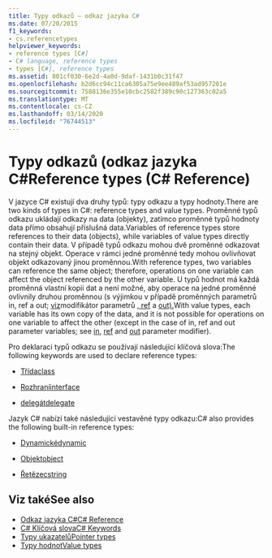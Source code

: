 ```yaml
---
title: Typy odkazů – odkaz jazyka C#
ms.date: 07/20/2015
f1_keywords:
- cs.referencetypes
helpviewer_keywords:
- reference types [C#]
- C# language, reference types
- types [C#], reference types
ms.assetid: 801cf030-6e2d-4a0d-9daf-1431b0c31f47
ms.openlocfilehash: b2d6cc94c11ca6305a75e9ee489af53ad957201e
ms.sourcegitcommit: 7588136e355e10cbc2582f389c90c127363c02a5
ms.translationtype: MT
ms.contentlocale: cs-CZ
ms.lasthandoff: 03/14/2020
ms.locfileid: "76744513"
---
```

# <a name="reference-types-c-reference"></a><span data-ttu-id="f88a7-102">Typy odkazů (odkaz jazyka C#</span><span class="sxs-lookup"><span data-stu-id="f88a7-102">Reference types (C# Reference)</span></span>

<span data-ttu-id="f88a7-103">V jazyce C# existují dva druhy typů: typy odkazu a typy hodnoty.</span><span class="sxs-lookup"><span data-stu-id="f88a7-103">There are two kinds of types in C#: reference types and value types.</span></span> <span data-ttu-id="f88a7-104">Proměnné typů odkazu ukládají odkazy na data (objekty), zatímco proměnné typů hodnoty data přímo obsahují příslušná data.</span><span class="sxs-lookup"><span data-stu-id="f88a7-104">Variables of reference types store references to their data (objects), while variables of value types directly contain their data.</span></span> <span data-ttu-id="f88a7-105">V případě typů odkazu mohou dvě proměnné odkazovat na stejný objekt. Operace v rámci jedné proměnné tedy mohou ovlivňovat objekt odkazovaný jinou proměnnou.</span><span class="sxs-lookup"><span data-stu-id="f88a7-105">With reference types, two variables can reference the same object; therefore, operations on one variable can affect the object referenced by the other variable.</span></span> <span data-ttu-id="f88a7-106">U typů hodnot má každá proměnná vlastní kopii dat a není možné, aby operace na jedné proměnné ovlivnily druhou proměnnou (s výjimkou v případě proměnných parametrů in, ref a out; [viz](in-parameter-modifier.md)modifikátor parametrů [, ref](ref.md) a [out).](out-parameter-modifier.md)</span><span class="sxs-lookup"><span data-stu-id="f88a7-106">With value types, each variable has its own copy of the data, and it is not possible for operations on one variable to affect the other (except in the case of in, ref and out parameter variables; see [in](in-parameter-modifier.md), [ref](ref.md) and [out](out-parameter-modifier.md) parameter modifier).</span></span>

 <span data-ttu-id="f88a7-107">Pro deklaraci typů odkazu se používají následující klíčová slova:</span><span class="sxs-lookup"><span data-stu-id="f88a7-107">The following keywords are used to declare reference types:</span></span>

- [<span data-ttu-id="f88a7-108">Třída</span><span class="sxs-lookup"><span data-stu-id="f88a7-108">class</span></span>](class.md)

- [<span data-ttu-id="f88a7-109">Rozhraní</span><span class="sxs-lookup"><span data-stu-id="f88a7-109">interface</span></span>](interface.md)

- [<span data-ttu-id="f88a7-110">delegát</span><span class="sxs-lookup"><span data-stu-id="f88a7-110">delegate</span></span>](../builtin-types/reference-types.md)

 <span data-ttu-id="f88a7-111">Jazyk C# nabízí také následující vestavěné typy odkazu:</span><span class="sxs-lookup"><span data-stu-id="f88a7-111">C# also provides the following built-in reference types:</span></span>

- [<span data-ttu-id="f88a7-112">Dynamické</span><span class="sxs-lookup"><span data-stu-id="f88a7-112">dynamic</span></span>](../builtin-types/reference-types.md)

- [<span data-ttu-id="f88a7-113">Objekt</span><span class="sxs-lookup"><span data-stu-id="f88a7-113">object</span></span>](../builtin-types/reference-types.md)

- [<span data-ttu-id="f88a7-114">Řetězec</span><span class="sxs-lookup"><span data-stu-id="f88a7-114">string</span></span>](../builtin-types/reference-types.md)

## <a name="see-also"></a><span data-ttu-id="f88a7-115">Viz také</span><span class="sxs-lookup"><span data-stu-id="f88a7-115">See also</span></span>

- [<span data-ttu-id="f88a7-116">Odkaz jazyka C#</span><span class="sxs-lookup"><span data-stu-id="f88a7-116">C# Reference</span></span>](../index.md)
- [<span data-ttu-id="f88a7-117">C# Klíčová slova</span><span class="sxs-lookup"><span data-stu-id="f88a7-117">C# Keywords</span></span>](index.md)
- [<span data-ttu-id="f88a7-118">Typy ukazatelů</span><span class="sxs-lookup"><span data-stu-id="f88a7-118">Pointer types</span></span>](../../programming-guide/unsafe-code-pointers/pointer-types.md)
- [<span data-ttu-id="f88a7-119">Typy hodnot</span><span class="sxs-lookup"><span data-stu-id="f88a7-119">Value types</span></span>](../builtin-types/value-types.md)
